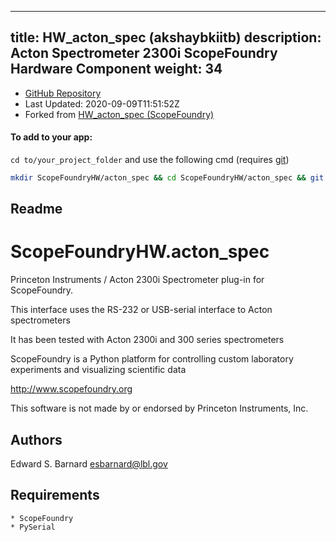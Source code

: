 
---
title: HW_acton_spec (akshaybkiitb)
description: Acton Spectrometer 2300i ScopeFoundry Hardware Component
weight: 34
---
- [GitHub Repository](https://github.com/akshaybkiitb/HW_acton_spec)
- Last Updated: 2020-09-09T11:51:52Z
- Forked from [HW_acton_spec (ScopeFoundry)](/docs/300_reference/hw-components/HW_acton_spec-ScopeFoundry)

#### To add to your app:

`cd to/your_project_folder` and use the following cmd (requires [git](/docs/100_development/20_git/))

```bash
mkdir ScopeFoundryHW/acton_spec && cd ScopeFoundryHW/acton_spec && git init --initial-branch=master && git remote add upstream_akshaybkiitb https://github.com/akshaybkiitb/HW_acton_spec && git pull upstream_akshaybkiitb master && cd ../..
```

## Readme
ScopeFoundryHW.acton_spec
=====================

Princeton Instruments / Acton 2300i Spectrometer plug-in for ScopeFoundry.

This interface uses the RS-232 or USB-serial interface to Acton spectrometers

It has been tested with Acton 2300i and 300 series spectrometers


ScopeFoundry is a Python platform for controlling custom laboratory 
experiments and visualizing scientific data

<http://www.scopefoundry.org>

This software is not made by or endorsed by Princeton Instruments, Inc.


Authors
----------

Edward S. Barnard <esbarnard@lbl.gov>


Requirements
------------

	* ScopeFoundry
	* PySerial


